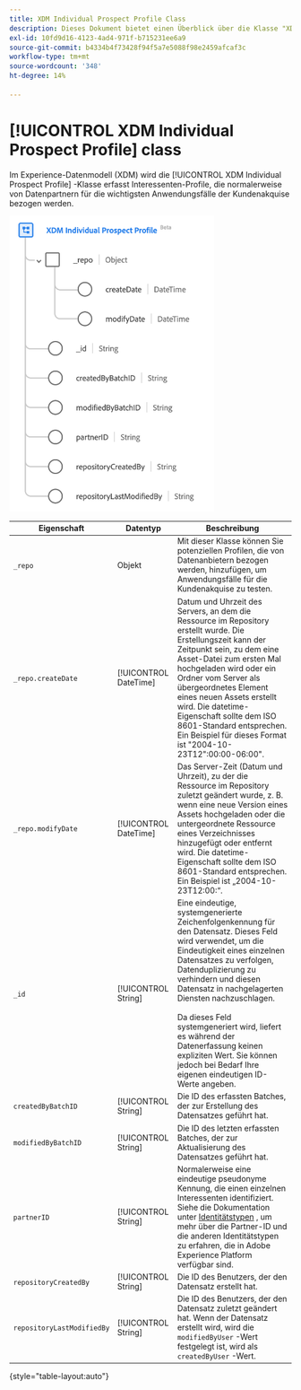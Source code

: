 ```yaml
---
title: XDM Individual Prospect Profile Class
description: Dieses Dokument bietet einen Überblick über die Klasse "XDM Individual Prospect Profile"im Experience-Datenmodell (XDM).
exl-id: 10fd9d16-4123-4ad4-971f-b715231ee6a9
source-git-commit: b4334b4f73428f94f5a7e5088f98e2459afcaf3c
workflow-type: tm+mt
source-wordcount: '348'
ht-degree: 14%

---
```


# [!UICONTROL XDM Individual Prospect Profile] class

Im Experience-Datenmodell (XDM) wird die [!UICONTROL XDM Individual Prospect Profile] -Klasse erfasst Interessenten-Profile, die normalerweise von Datenpartnern für die wichtigsten Anwendungsfälle der Kundenakquise bezogen werden.

![Das Schemadiagramm der XDM Prospect-Klasse.](../images/classes/individual-prospect-profile.png)

| Eigenschaft | Datentyp | Beschreibung |
| --- | --- | --- |
| `_repo` | Objekt | Mit dieser Klasse können Sie potenziellen Profilen, die von Datenanbietern bezogen werden, hinzufügen, um Anwendungsfälle für die Kundenakquise zu testen. |
| `_repo.createDate` | [!UICONTROL DateTime] | Datum und Uhrzeit des Servers, an dem die Ressource im Repository erstellt wurde. Die Erstellungszeit kann der Zeitpunkt sein, zu dem eine Asset-Datei zum ersten Mal hochgeladen wird oder ein Ordner vom Server als übergeordnetes Element eines neuen Assets erstellt wird. Die datetime-Eigenschaft sollte dem ISO 8601-Standard entsprechen. Ein Beispiel für dieses Format ist &quot;2004-10-23T12&quot;:00:00-06:00&quot;. |
| `_repo.modifyDate` | [!UICONTROL DateTime] | Das Server-Zeit (Datum und Uhrzeit), zu der die Ressource im Repository zuletzt geändert wurde, z. B. wenn eine neue Version eines Assets hochgeladen oder die untergeordnete Ressource eines Verzeichnisses hinzugefügt oder entfernt wird. Die datetime-Eigenschaft sollte dem ISO 8601-Standard entsprechen. Ein Beispiel ist „2004-10-23T12:00:“. |
| `_id` | [!UICONTROL String] | Eine eindeutige, systemgenerierte Zeichenfolgenkennung für den Datensatz. Dieses Feld wird verwendet, um die Eindeutigkeit eines einzelnen Datensatzes zu verfolgen, Datenduplizierung zu verhindern und diesen Datensatz in nachgelagerten Diensten nachzuschlagen.<br><br>Da dieses Feld systemgeneriert wird, liefert es während der Datenerfassung keinen expliziten Wert. Sie können jedoch bei Bedarf Ihre eigenen eindeutigen ID-Werte angeben. |
| `createdByBatchID` | [!UICONTROL String] | Die ID des erfassten Batches, der zur Erstellung des Datensatzes geführt hat. |
| `modifiedByBatchID` | [!UICONTROL String] | Die ID des letzten erfassten Batches, der zur Aktualisierung des Datensatzes geführt hat. |
| `partnerID` | [!UICONTROL String] | Normalerweise eine eindeutige pseudonyme Kennung, die einen einzelnen Interessenten identifiziert. Siehe die Dokumentation unter [Identitätstypen](../../identity-service/namespaces.md#identity-type) , um mehr über die Partner-ID und die anderen Identitätstypen zu erfahren, die in Adobe Experience Platform verfügbar sind. |
| `repositoryCreatedBy` | [!UICONTROL String] | Die ID des Benutzers, der den Datensatz erstellt hat. |
| `repositoryLastModifiedBy` | [!UICONTROL String] | Die ID des Benutzers, der den Datensatz zuletzt geändert hat. Wenn der Datensatz erstellt wird, wird die `modifiedByUser` -Wert festgelegt ist, wird als `createdByUser` -Wert. |

{style="table-layout:auto"}
